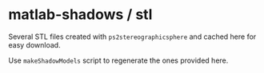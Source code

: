 # matlab-shadows / stl

Several STL files created with `ps2stereographicsphere` and cached here for easy download.

Use `makeShadowModels` script to regenerate the ones provided here.
